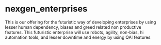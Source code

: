 # nexgen_enterprises
This is our offering for the futuristic way of developing enterprises by using lesser human dependency, biases and greed related non productive features. This futuristic enterprise will use robots, agility, non-bias, hi automation tools, and lesser downtime and energy by using QAI features
